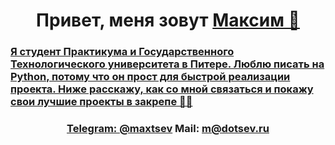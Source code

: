 
<h1 align="center">Привет, меня зовут <a href="https://github.com/mdotsev" target="_blank">Максим 👋</h1>

### Я студент Практикума и Государственного Технологического университета в Питере. Люблю писать на Python, потому что он прост для быстрой реализации проекта. Ниже расскажу, как со мной связаться и покажу свои лучшие проекты в закрепе ✌🏻

<h3 align="center">
  Telegram: <a href="https://t.me/maxtsev">@maxtsev</a> 
  Mail: <a href="mailto:m@dotsev.ru">m@dotsev.ru</a>
</h3>
